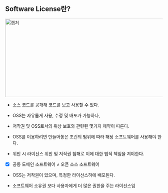  ## Software License란?

<img width="606" alt="캡처" src="https://user-images.githubusercontent.com/106229689/202468958-39897d5e-a06e-4dc4-95aa-554b4714779b.PNG" width="400px" height="250px">
  
  
  
* 소스 코드를 공개해 코드를 보고 사용할 수 있다.  
  
* OSS는 자유롭게 사용, 수정 및 배포가 가능하나,   
  
* 저작권 및 OSS로서의 위상 보호와 관련된 몇가지 제약이 따른다.  
* OSS를 이용하려면 만들어놓은 조건의 범위에 따라 해당 소프트웨어를 사용해야 한다.  
    
* 위반 시 라이선스 위반 및 저작권 침해로 이에 대한 법적 책임을 져야한다.
    
    
- [x] 공동 도메인 소프트웨어   ≠   오픈 소스 소프트웨어  
    
*   OSS는 저작권이 있으며, 특정한 라이선스하에 배포된다.  
  
  
 *   소프트웨어 소유권 보다 사용자에게 더 많은 권한을 주는 라이선스임  
